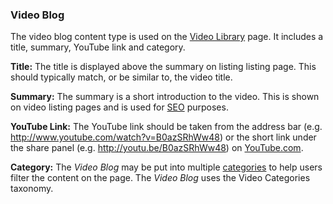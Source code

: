 ### Video Blog

The video blog content type is used on the [Video Library](http://pulsepointgroup.com/points-of-view/video-library) page. It includes a title, summary, YouTube link and category.

**Title:** The title is displayed above the summary on listing listing page. This should typically match, or be similar to, the video title.

**Summary:** The summary is a short introduction to the video. This is shown on video listing pages and is used for [SEO](#seo) purposes.

**YouTube Link:** The YouTube link should be taken from the address bar (e.g. http://www.youtube.com/watch?v=B0azSRhWw48) or the short link under the share panel (e.g. http://youtu.be/B0azSRhWw48) on [YouTube.com](http://youtube.com).

**Category:** The *Video Blog* may be put into multiple [categories](#taxonomies) to help users filter the content on the page. The *Video Blog* uses the Video Categories taxonomy.